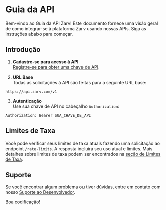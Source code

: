 # Guia da API

Bem-vindo ao Guia da API Zarv! Este documento fornece uma visão geral de como integrar-se à plataforma Zarv usando nossas APIs. Siga as instruções abaixo para começar.

## Introdução

1. **Cadastre-se para acesso à API**  
  [Registre-se para obter uma chave de API](../request-token.md).

1. **URL Base**  
  Todas as solicitações à API são feitas para a seguinte URL base:  

  ```
  https://api.zarv.com/v1
  ```

3. **Autenticação**  
  Use sua chave de API no cabeçalho `Authorization`:  

  ```
  Authorization: Bearer SUA_CHAVE_DE_API
  ```

## Limites de Taxa

Você pode verificar seus limites de taxa atuais fazendo uma solicitação ao endpoint `/rate-limits`. A resposta incluirá seu uso atual e limites. Mais detalhes sobre limites de taxa podem ser encontrados na [seção de Limites de Taxa](../reference/rate-limits.md).

## Suporte

Se você encontrar algum problema ou tiver dúvidas, entre em contato com nosso [Suporte ao Desenvolvedor](mailto:developer@zarv.com).

Boa codificação!
